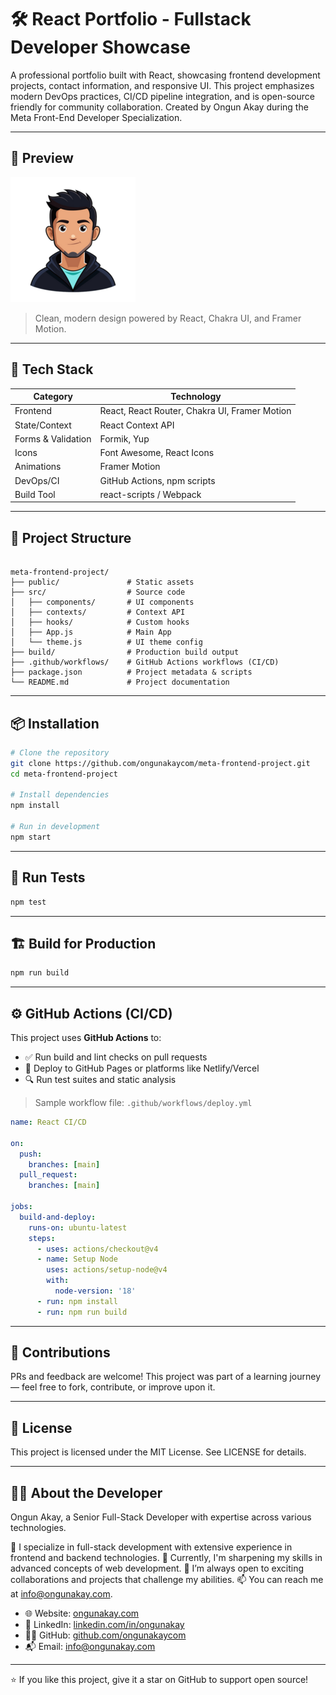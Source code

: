 # 🛠️ React Portfolio - Fullstack Developer Showcase

A professional portfolio built with React, showcasing frontend development projects, contact information, and responsive UI. This project emphasizes modern DevOps practices, CI/CD pipeline integration, and is open-source friendly for community collaboration. Created by Ongun Akay during the Meta Front-End Developer Specialization.

---

## 📸 Preview

![Portfolio Screenshot](public/avatar.png)  
> Clean, modern design powered by React, Chakra UI, and Framer Motion.

---

## 🚀 Tech Stack

| Category        | Technology                                 |
|----------------|---------------------------------------------|
| Frontend       | React, React Router, Chakra UI, Framer Motion |
| State/Context  | React Context API                           |
| Forms & Validation | Formik, Yup                          |
| Icons          | Font Awesome, React Icons                  |
| Animations     | Framer Motion                               |
| DevOps/CI      | GitHub Actions, npm scripts                 |
| Build Tool     | react-scripts / Webpack                     |

---

## 📂 Project Structure

```

meta-frontend-project/
├── public/               # Static assets
├── src/                  # Source code
│   ├── components/       # UI components
│   ├── contexts/         # Context API
│   ├── hooks/            # Custom hooks
│   ├── App.js            # Main App
│   └── theme.js          # UI theme config
├── build/                # Production build output
├── .github/workflows/    # GitHub Actions workflows (CI/CD)
├── package.json          # Project metadata & scripts
└── README.md             # Project documentation

````

---

## 📦 Installation

```bash
# Clone the repository
git clone https://github.com/ongunakaycom/meta-frontend-project.git
cd meta-frontend-project

# Install dependencies
npm install

# Run in development
npm start
````

---

## 🧪 Run Tests

```bash
npm test
```

---

## 🏗️ Build for Production

```bash
npm run build
```

---

## ⚙️ GitHub Actions (CI/CD)

This project uses **GitHub Actions** to:

* ✅ Run build and lint checks on pull requests
* 🚀 Deploy to GitHub Pages or platforms like Netlify/Vercel
* 🔍 Run test suites and static analysis

> Sample workflow file: `.github/workflows/deploy.yml`

```yaml
name: React CI/CD

on:
  push:
    branches: [main]
  pull_request:
    branches: [main]

jobs:
  build-and-deploy:
    runs-on: ubuntu-latest
    steps:
      - uses: actions/checkout@v4
      - name: Setup Node
        uses: actions/setup-node@v4
        with:
          node-version: '18'
      - run: npm install
      - run: npm run build
```

---

## 🤝 Contributions

PRs and feedback are welcome! This project was part of a learning journey — feel free to fork, contribute, or improve upon it.

---

## 📜 License

This project is licensed under the MIT License. See LICENSE for details.

---

## 🙋‍♂️ About the Developer

Ongun Akay, a Senior Full-Stack Developer with expertise across various technologies.

👀 I specialize in full-stack development with extensive experience in frontend and backend technologies.
🌱 Currently, I'm sharpening my skills in advanced concepts of web development.
💞️ I’m always open to exciting collaborations and projects that challenge my abilities.
📫 You can reach me at info@ongunakay.com.

* 🌐 Website: [ongunakay.com](https://ongunakay.com)
* 💼 LinkedIn: [linkedin.com/in/ongunakay](https://linkedin.com/in/ongunakay)
* 🧑‍💻 GitHub: [github.com/ongunakaycom](https://github.com/ongunakaycom)
* 📬 Email: [info@ongunakay.com](mailto:info@ongunakay.com)

---

⭐ If you like this project, give it a star on GitHub to support open source!
